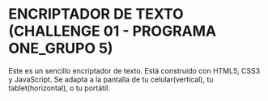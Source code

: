 # ENCRIPTADOR DE TEXTO (CHALLENGE 01 - PROGRAMA ONE_GRUPO 5)

Este es un sencillo encriptador de texto. Está construido con HTML5, CSS3 y JavaScript. Se adapta a la pantalla de tu celular(vertical), tu tablet(horizontal), o tu portátil.
